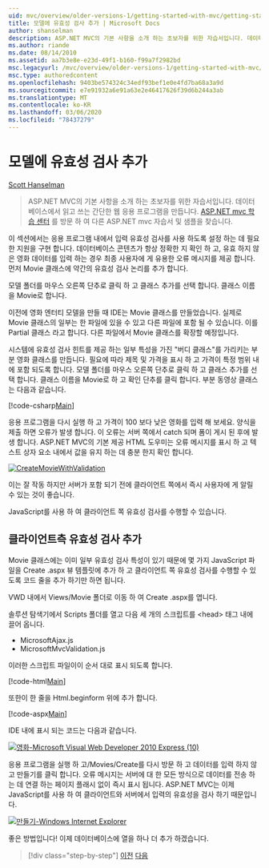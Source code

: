 ```yaml
---
uid: mvc/overview/older-versions-1/getting-started-with-mvc/getting-started-with-mvc-part7
title: 모델에 유효성 검사 추가 | Microsoft Docs
author: shanselman
description: ASP.NET MVC의 기본 사항을 소개 하는 초보자를 위한 자습서입니다. 데이터베이스에서 읽고 쓰는 간단한 웹 응용 프로그램을 만듭니다.
ms.author: riande
ms.date: 08/14/2010
ms.assetid: aa7b3e8e-e23d-49f1-b160-f99a7f2982bd
msc.legacyurl: /mvc/overview/older-versions-1/getting-started-with-mvc/getting-started-with-mvc-part7
msc.type: authoredcontent
ms.openlocfilehash: 9403be574324c34edf93bef1e0e4fd7ba68a3a9d
ms.sourcegitcommit: e7e91932a6e91a63e2e46417626f39d6b244a3ab
ms.translationtype: MT
ms.contentlocale: ko-KR
ms.lasthandoff: 03/06/2020
ms.locfileid: "78437279"
---
```

# <a name="adding-validation-to-the-model"></a>모델에 유효성 검사 추가

[Scott Hanselman](https://github.com/shanselman)

> ASP.NET MVC의 기본 사항을 소개 하는 초보자를 위한 자습서입니다. 데이터베이스에서 읽고 쓰는 간단한 웹 응용 프로그램을 만듭니다. [ASP.NET mvc 학습 센터](../../../index.md) 를 방문 하 여 다른 ASP.NET mvc 자습서 및 샘플을 찾습니다.

이 섹션에서는 응용 프로그램 내에서 입력 유효성 검사를 사용 하도록 설정 하는 데 필요한 지원을 구현 합니다. 데이터베이스 콘텐츠가 항상 정확한 지 확인 하 고, 유효 하지 않은 영화 데이터를 입력 하는 경우 최종 사용자에 게 유용한 오류 메시지를 제공 합니다. 먼저 Movie 클래스에 약간의 유효성 검사 논리를 추가 합니다.

모델 폴더를 마우스 오른쪽 단추로 클릭 하 고 클래스 추가를 선택 합니다. 클래스 이름을 Movie로 합니다.

이전에 영화 엔터티 모델을 만들 때 IDE는 Movie 클래스를 만들었습니다. 실제로 Movie 클래스의 일부는 한 파일에 있을 수 있고 다른 파일에 포함 될 수 있습니다. 이를 Partial 클래스 라고 합니다. 다른 파일에서 Movie 클래스를 확장할 예정입니다.

시스템에 유효성 검사 힌트를 제공 하는 일부 특성을 가진 "버디 클래스"를 가리키는 부분 영화 클래스를 만듭니다. 필요에 따라 제목 및 가격을 표시 하 고 가격이 특정 범위 내에 포함 되도록 합니다. 모델 폴더를 마우스 오른쪽 단추로 클릭 하 고 클래스 추가를 선택 합니다. 클래스 이름을 Movie로 하 고 확인 단추를 클릭 합니다. 부분 동영상 클래스는 다음과 같습니다.

[!code-csharp[Main](getting-started-with-mvc-part7/samples/sample1.cs)]

응용 프로그램을 다시 실행 하 고 가격이 100 보다 낮은 영화를 입력 해 보세요. 양식을 제출 하면 오류가 발생 합니다. 이 오류는 서버 쪽에서 catch 되며 폼이 게시 된 후에 발생 합니다. ASP.NET MVC의 기본 제공 HTML 도우미는 오류 메시지를 표시 하 고 텍스트 상자 요소 내에서 값을 유지 하는 데 충분 한지 확인 합니다.

[![CreateMovieWithValidation](getting-started-with-mvc-part7/_static/image2.png)](getting-started-with-mvc-part7/_static/image1.png)

이는 잘 작동 하지만 서버가 포함 되기 전에 클라이언트 쪽에서 즉시 사용자에 게 알릴 수 있는 것이 좋습니다.

JavaScript를 사용 하 여 클라이언트 쪽 유효성 검사를 수행할 수 있습니다.

## <a name="adding-client-side-validation"></a>클라이언트측 유효성 검사 추가

Movie 클래스에는 이미 일부 유효성 검사 특성이 있기 때문에 몇 가지 JavaScript 파일을 Create .aspx 뷰 템플릿에 추가 하 고 클라이언트 쪽 유효성 검사를 수행할 수 있도록 코드 줄을 추가 하기만 하면 됩니다.

VWD 내에서 Views/Movie 폴더로 이동 하 여 Create .aspx를 엽니다.

솔루션 탐색기에서 Scripts 폴더를 열고 다음 세 개의 스크립트를 &lt;head&gt; 태그 내에 끌어 옵니다.

- MicrosoftAjax.js
- MicrosoftMvcValidation.js

이러한 스크립트 파일이이 순서 대로 표시 되도록 합니다.

[!code-html[Main](getting-started-with-mvc-part7/samples/sample2.html)]

또한이 한 줄을 Html.beginform 위에 추가 합니다.

[!code-aspx[Main](getting-started-with-mvc-part7/samples/sample3.aspx)]

IDE 내에 표시 되는 코드는 다음과 같습니다.

[![영화-Microsoft Visual Web Developer 2010 Express (10)](getting-started-with-mvc-part7/_static/image4.png)](getting-started-with-mvc-part7/_static/image3.png)

응용 프로그램을 실행 하 고/Movies/Create를 다시 방문 하 고 데이터를 입력 하지 않고 만들기를 클릭 합니다. 오류 메시지는 서버에 대 한 모든 방식으로 데이터를 전송 하는 데 연결 하는 페이지 플래시 없이 즉시 표시 됩니다. ASP.NET MVC는 이제 JavaScript를 사용 하 여 클라이언트와 서버에서 입력의 유효성을 검사 하기 때문입니다.

[![만들기-Windows Internet Explorer](getting-started-with-mvc-part7/_static/image6.png)](getting-started-with-mvc-part7/_static/image5.png)

좋은 방법입니다! 이제 데이터베이스에 열을 하나 더 추가 하겠습니다.

> [!div class="step-by-step"]
> [이전](getting-started-with-mvc-part6.md)
> [다음](getting-started-with-mvc-part8.md)
